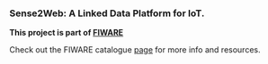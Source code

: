 ### Sense2Web: A Linked Data Platform for IoT.

**This project is part of  [FIWARE](http://fiware.org)**

Check out the FIWARE catalogue [page](http://catalogue.fiware.org/enablers/iot-discovery) for more info and resources.
